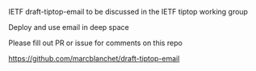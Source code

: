 IETF draft-tiptop-email
to be discussed in the IETF tiptop working group

Deploy and use email in deep space

Please fill out PR or issue for comments on this repo

https://github.com/marcblanchet/draft-tiptop-email
